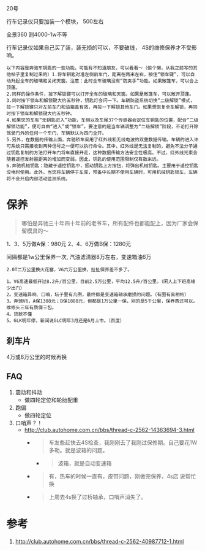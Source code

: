 20号












行车记录仪只要加装一个模块， 500左右

全景360 则4000-1w不等

行车记录仪如果自己买了装，装无损的可以，不要破线， 4S的维修保养才不受影响。




```
以下内容是奔驰车钥匙的一些功能，可能有不知道朋友，可以看看～（偷个懒，从我之前写的其他帖子里复制过来的）1.将车钥匙对准左侧前车门，距离在两米左右，按住“锁车键”，可以自动升起全车的玻璃和关闭天窗。注意：此时全车玻璃没有“防夹手”功能。如果敞篷车，可以合上顶蓬。
2.同样的操作条件，按下解锁键可以打开全车的玻璃和天窗。如果是敞篷车，可以敞开顶蓬。
3.同时按下锁车和解锁键大约五秒钟，钥匙灯会闪一下。车辆防盗系统切换“二级解锁”模式，按一下解锁键只对左前车门和油箱盖有效，再按一下解锁其他车门。如果想恢复全车解锁，再同时按下锁车和解锁键大约五秒钟。
4.如果您的车有“无钥匙进入”功能，车侧以及车尾37个传感器会定位车钥匙的位置，配合“二级解锁功能”，便可自由“进入”或“锁车”。要注意的是当车辆调整为“二级解锁”阶段，不论打开除驾驶门外的任何一个车门，车辆默认为四门全开。
5.另外，在数据的传输上面，奔驰轿车采用了红外线和无线电波的双重数据传输。车辆的进入许可系统只需接收到两种信号之一便可以执行命令。其中，红外线是无法复制的，避免不法分子通过钥匙复制的方法打开车门将车直接开走，这种数据传输方法安全性极高。不过，红外线光束会随着遥控发射器距离的增加而变弱。因此，钥匙的使用范围限制仅有数米远。
6.奔驰机械钥匙：隐藏于遥控钥匙中，抠动钥匙上方按钮，将弹出机械钥匙。主要用于遥控钥匙没电时使用。此外，当您将车辆停于车库，预备中长期不使用车辆时，可用机械钥匙锁车，车辆将不会开启内部活动监测系统。
```


# 保养

> 哪怕是奔驰三十年四十年前的老爷车，所有配件也都能配上，因为厂家会保留模具的～

1、3、5万做A保：980元
2、4、6万做B保：1280元

间隔都是1w公里保养一次, 汽油滤清器8万左右，变速箱油6万


```
2.0T二万公里换火花塞，V6六万公里换，扯扯保养差不多了。

1。V6高速最低开过8.2升/百公里，目前2.5万公里，平均12.5升/百公里。（闲人上下班高峰少出门）
2。变速箱异响、口哨，坛子里有几例，最终都是变速箱轴承磨损的问题。（有图有真相帖）
3。奔驰V6，A保1388元；B保1888元，但都是1万公里一保，别的是5千公里，保养费还可以。维修头三年有质保三包。
4。贷款不懂
5。GLK明年停，新闻说GLC明年3月还是6月上市。（百度）
```


## 刹车片

4万或6万公里的时候再换

## FAQ
1. 震动和抖动
	- 做四轮定位和轮胎配重
2. 跑偏
	- 做四轮定位
3. 口哨声？！
	- <http://club.autohome.com.cn/bbs/thread-c-2562-14363694-3.html>
		-  > 车友些赶快去4S检查，我刚刚去了我刚过保修期。自己要花1W多勒。就是波箱的问题。 
			-  > 波箱，就是自动变速箱
		- > 有，热车的时候一直有，皮带问题，刚做完保养，4s店 说帮忙换
		- > 上周去4s换了过桥轴承，口哨声消失了。




# 参考

1. <http://club.autohome.com.cn/bbs/thread-c-2562-40987712-1.html>







